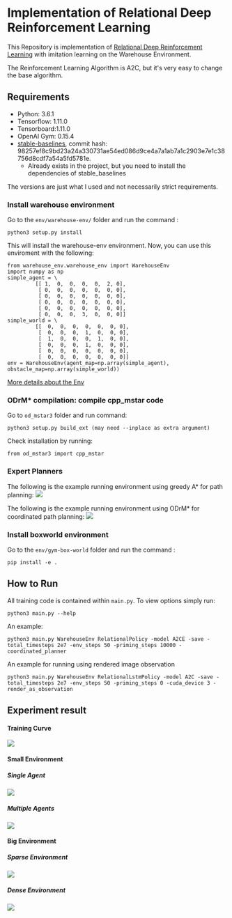 # Implementation of Relational Deep Reinforcement Learning
This Repository is implementation of [Relational Deep Reinforcement Learning](https://arxiv.org/abs/1806.01830) with imitation learning on the Warehouse Environment.

The Reinforcement Learning Algorithm is A2C, but it's very easy to change the base algorithm.
## Requirements
- Python: 3.6.1
- Tensorflow: 1.11.0
- Tensorboard:1.11.0
- OpenAI Gym: 0.15.4
- [stable-baselines](https://github.com/hill-a/stable-baselines), commit hash: 98257ef8c9bd23a24a330731ae54ed086d9ce4a7a1ab7a1c2903e7e1c38756d8cdf7a54a5fd5781e.
    - Already exists in the project, but you need to install the dependencies of stable_baselines


The versions are just what I used and not necessarily strict requirements.

### Install warehouse environment
Go to the `env/warehouse-env/` folder and run the command :
```
python3 setup.py install
```

This will install the warehouse-env environment. Now, you can use this enviroment with the following:
```
from warehouse_env.warehouse_env import WarehouseEnv
import numpy as np
simple_agent = \
         [[ 1,  0,  0,  0,  0,  2, 0],
          [ 0,  0,  0,  0,  0,  0, 0],
          [ 0,  0,  0,  0,  0,  0, 0],
          [ 0,  0,  0,  0,  0,  0, 0],
          [ 0,  0,  0,  0,  0,  0, 0],
          [ 0,  0,  0,  3,  0,  0, 0]]
simple_world = \
         [[  0,  0,  0,  0,  0,  0, 0],
          [  0,  0,  0,  1,  0,  0, 0],
          [  1,  0,  0,  0,  1,  0, 0],
          [  0,  0,  0,  1,  0,  0, 0],
          [  0,  0,  0,  0,  0,  0, 0],
          [  0,  0,  0,  0,  0,  0, 0]]
env = WarehouseEnv(agent_map=np.array(simple_agent), obstacle_map=np.array(simple_world))
```
[More details about the Env](https://github.com/eczy/warehouse-env/blob/pehuen-dev/README.md)

### ODrM* compilation: compile cpp_mstar code
Go to `od_mstar3` folder and run command:
```
python3 setup.py build_ext (may need --inplace as extra argument)
```

Check installation by running:
```
from od_mstar3 import cpp_mstar
```

### Expert Planners 
The following is the example running environment using greedy A* for path planning:
![](gif/gym_animation_astar.gif)

The following is the example running environment using ODrM* for coordinated path planning:
![](gif/gym_animation_mstar.gif)

### Install boxworld environment
Go to the `env/gym-box-world` folder and run the command :
```
pip install -e .
```

## How to Run
All training code is contained within ```main.py```. To view options simply run:
```
python3 main.py --help
```

An example:
```
python3 main.py WarehouseEnv RelationalPolicy -model A2CE -save -total_timesteps 2e7 -env_steps 50 -priming_steps 10000 -coordinated_planner
```

An example for running using rendered image observation
```
python3 main.py WarehouseEnv RelationalLstmPolicy -model A2C -save -total_timesteps 2e7 -env_steps 50 -priming_steps 0 -cuda_device 3 -render_as_observation
```

## Experiment result

#### Training Curve

![](gif/base_training.png)

#### Small Environment

##### Single Agent

![](gif/relational_single_animation.gif)

##### Multiple Agents

![](gif/relational_multi_animation.gif)

#### Big Environment

##### Sparse Environment

![](gif/big_sparse_gym_animation_relational_astar_1000.gif)

##### Dense Environment
![](gif/big_gym_animation_relational_astar_1000.gif)